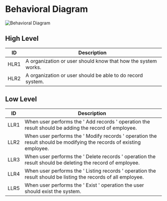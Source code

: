 # Behavioral Diagram
![Behavioral Diagram](https://user-images.githubusercontent.com/94475720/142778914-5c6209bb-1a97-4f1f-ba65-acb11f9d2ffc.png)
## High Level 

| ID             | Description                                                           |
| ----------------- | ------------------------------------------------------------------ |
| HLR1 |A organization or user should know that how the system works.|
| HLR2 |A organization or user should be able to do record system.|


## Low Level 

| ID             | Description                                                           |
| ----------------- | ------------------------------------------------------------------ |
| LLR1|When user performs the ' Add records ' operation the result should be adding the record of employee.|
| LLR2|When user performs the ' Modify records ' operation the result should be modifying the records of existing employee.|                                  
| LLR3|When user performs the ' Delete records ' operation the result should be deleting the record of employee.|
| LLR4|When user performs the ' Listing records ' operation the result should be listing the records of all employee.|
| LLR5|When user performs the ' Exist ' operation the user should exist the system.|
